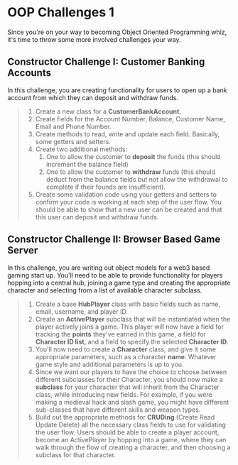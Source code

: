 # OOP Challenges 1

Since you're on your way to becoming Object Oriented Programming whiz, it's time to throw some more involved challenges your way.

## Constructor Challenge I:  Customer Banking Accounts

In this challenge, you are creating functionality for users to open up a bank account from which they can deposit and withdraw funds.

>1. Create a new class for a **CustomerBankAccount**.
>2. Create fields for the Account Number, Balance, Customer Name, Email and Phone Number.
>3. Create methods to read, write and update each field.  Basically, some getters and setters.
>4. Create two additional methods:
>    1. One to allow the customer to **deposit** the funds (this should increment the balance field)
>    2. One to allow the customer to **withdraw** funds (this should deduct from the balance fields but not allow the withdrawal to complete if their founds are insufficient).
>5. Create some validation code using your getters and setters to confirm your code is working at each step of the user flow.  You should be able to show that a new user can be created and that this user can deposit and withdraw funds.

## Constructor Challenge II:  Browser Based Game Server

In this challenge, you are writing out object models for a web3 based gaming start up.  You'll need to be able to provide functionality for players hopping into a central hub, joining a game type and creating the appropriate character and selecting from a list of available character subclass.

>1. Create a base **HubPlayer** class with basic fields such as name, email, username, and player ID.
>2. Create an **ActivePlayer** subclass that will be instantiated when the player actively joins a game.  This player will now have a field for tracking the **points** they've earned in this game, a field for **Character ID list**, and a field to specify the selected **Character ID**.
>3. You'll now need to create a **Character** class, and give it some appropriate parameters, such as a character **name**.  Whatever game style and additional parameters is up to you.
>4. Since we want our players to have the choice to choose between different subclasses for their Character, you should now make a **subclass** for your character that will inherit from the Character class, while introducing new fields.  For example, if you were making a medieval hack and slash game, you might have different sub-classes that have different skills and weapon types.
>5. Build out the appropriate methods for **CRUDing** (Create Read Update Delete) all the necessary class fields to use for validating the user flow.  Users should be able to create a player account, become an ActivePlayer by hopping into a game, where they can walk through the flow of creating a character, and then choosing a subclass for that character.
